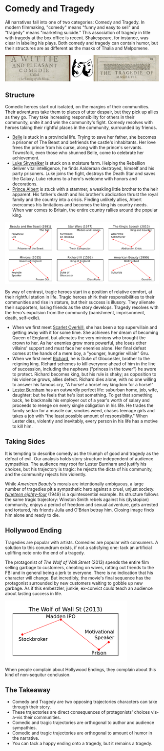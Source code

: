 # Comedy and Tragedy

All narratives fall into one of two categories: Comedy and Tragedy.
In modern filmmaking, "comedy" means "funny and easy to sell" and "tragedy" means "marketing suicide."
This association of tragedy in title with tragedy at the box office is recent.
Shakespeare, for instance, was clear in labeling his plays.
Both comedy and tragedy can contain humor, but their structures are as different as the masks of Thalia and Melpomene.

![Tragedie of MacBeth / Commedie Called The Taming of the Shrew](shakespeare.jpg) <!-- make 800px wide -->

## Structure

Comedic heroes start out isolated, on the margins of their communities.
Their adventures take them to places of utter despair, but they pick up allies as they go.
They take increasing responsibility for others in their community, unite it and win the community's fight.
Comedy resolves with heroes taking their rightful places in the community, surrounded by friends.

* [Belle](https://movies.disney.com/beauty-and-the-beast) is stuck in a provincial life.
  Trying to save her father, she becomes a prisoner of The Beast and befriends the castle's inhabitants.
  Her love frees the prince from his curse, along with the prince's servants.
  Townsfolk, even those who shunned Belle, come to celebrate her achievement.
* [Luke Skywalker](https://www.lucasfilm.com/productions/episode-iv/) is stuck on a moisture farm.
  Helping the Rebellion deliver vital intelligence, he finds Aalderaan destroyed, himself and his party prisoners.
  Luke joins the fight, destroys the Death Star and saves the Galaxy.
  Luke returns to a hero's welcome with honors and decorations.
* [Prince Albert](https://www.imdb.com/title/tt1504320/) is stuck with a stammer, a weakling little brother to the heir apparent.
  His father's death and his brother's abdication thrust the royal family and the country into a crisis.
  Finding unlikely allies, Albert overcomes his limitations and becomes the king his country needs.
  When war comes to Britain, the entire country rallies around the popular king.
  
![visual trajectories of 3 comedies and three tragedies](trajectories.png)

By way of contrast, tragic heroes start in a position of relative comfort, at their rightful station in life.
Tragic heroes shirk their responsibilities to their communities and rise in stature, but their success is illusory.
They alienate their supporters, losing friends as the story develops.
Tragedy resolves with the hero's expulsion from the community (banishment, imprisonment, death, self-exile).

* When we first meet [Scarlet Overkill](https://www.imdb.com/title/tt2293640/), she has been a top supervillain and getting away with it for some time.
  She achieves her dream of becoming Queen of England, but alienates the very minions who brought the crown to her.
  As her enemies grow more powerful, she loses other villains' support and must face her enemies alone.
  Her final defeat comes at the hands of a mere boy, a "younger, hungrier villain" Gru.
* When we first meet [Richard](http://www.gutenberg.org/cache/epub/1103/pg1103.txt), he is Duke of Gloucester, brother to the reigning king.
  Richard schemes to kill everyone ahead of him in the line of succession, including the nephews ("princes in the tower") he swore to protect.
  Richard becomes king, but his rule is shaky; as opposition to his violence grows, allies defect.
  Richard dies alone, with no one willing to answer his famous cry, "A horse! a horse! my kingdom for a horse!"
* [Lester Burnham](https://www.dreamworks.com/ab/) has an outwardly perfect life: suburban home, job, wife, daughter; but he feels that he's lost something.
  To get that something back, he blackmails his employer out of a year's worth of salary and proceeds to renege on every single obligation in his life.
  He trades the family sedan for a muscle car, smokes weed, chases teenage girls and takes a job with "the least possible amount of responsibility."
  When Lester dies, violently and inevitably, every person in his life has a motive to kill him.

## Taking Sides

It is tempting to describe comedy as the triumph of good and tragedy as the defeat of evil.
Our analysis holds story structure independent of audience sympathies.
The audience may root for Lester Burnham and justify his choices, but his trajectory is tragic: he rejects the dicta of his community, and the community rejects him violently.

While *American Beauty*'s morals are intentionally ambiguous, a large number of tragedies pit a sympathetic hero against a cruel, unjust society. *[Nineteen eighty-four](http://gutenberg.net.au/ebooks01/0100021.txt)* (1949) is a quintessential example.
Its structure follows the same tragic trajectory: Winston Smith rebels against his (dystopian) community, enjoys a period of freedom and sexual adventure, gets arrested and tortured, his friends Julia and O'Brian betray him.
Closing image finds him alone and ready to die.

## Hollywood Ending

Tragedies are popular with artists.
Comedies are popular with consumers.
A solution to this conundrum exists, if not a satisfying one: tack an artificial uplifting note onto the end of a tragedy.

The protagonist of *The Wolf of Wall Street* (2013) spends the entire film selling garbage to customers, cheating on wives, ratting out friends to the FBI and in general being a jerk to everyone.
There is no indication that his character will change.
But incredibly, the movie's final sequence has the protagonist surrounded by new customers waiting to gobble up new garbage.
As if this embezzler, junkie, ex-convict could teach an audience about lasting success in life.

![The Wolf of Wall Street (2013)](wow.png)

When people complain about Hollywood Endings, they complain about this kind of non-sequitur conclusion.

## The Takeaway

* Comedy and Tragedy are two opposing trajectories characters can take through their story.
* These trajectories are direct consequences of protagonists' choices vis-a-vis their communities.
* Comedic and tragic trajectories are orthogonal to author and audience sympathies.
* Comedic and tragic trajectories are orthogonal to amount of humor in the narrative.
* You can tack a happy ending onto a tragedy, but it remains a tragedy.

